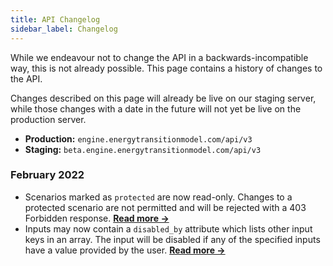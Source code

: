 ```yaml
---
title: API Changelog
sidebar_label: Changelog
---
```


While we endeavour not to change the API in a backwards-incompatible way, this is not already possible. This page contains a history of changes to the API.

Changes described on this page will already be live on our staging server, while those changes with a date in the future will not yet be live on the production server.

* **Production:** `engine.energytransitionmodel.com/api/v3`
* **Staging:** `beta.engine.energytransitionmodel.com/api/v3`

### February 2022

* Scenarios marked as `protected` are now read-only. Changes to a protected scenario are not permitted and will be rejected with a 403 Forbidden response. [**Read more →**](scenario-basics.md#protected-scenarios)
* Inputs may now contain a `disabled_by` attribute which lists other input keys in an array. The input will be disabled if any of the specified inputs have a value provided by the user. [**Read more →**](inputs.md#mutually-exclusive-inputs)
